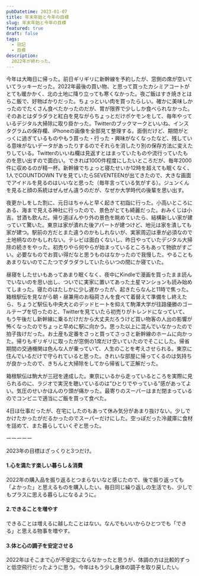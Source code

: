 ```yaml
---
pubDatetime: 2023-01-07
title: 年末年始と今年の目標
slug: 年末年始と今年の目標
featured: true
draft: false
tags:
  - 日記
  - 目標
description:
  2022年が終わった。
---
```


今年は大晦日に帰った。前日ギリギリに新幹線を予約したが、窓側の席が空いていてラッキーだった。2022年最後の買い物、と思って買ったカシミアコートがとても暖かかく、北の土地に降り立っても寒くなかった。夜ご飯はすき焼きとはらこ飯で、好物ばかりだった。ちょっといい肉を買ったらしい。確かに美味しかったのでたくさん食べたかったのだが、胃が限界で少ししか食べられなかった。そのあとはダラダラと紅白を見ながらちょっとだけポケモンをして、毎年やっているデジタル大掃除に取り掛かった。Twitterのブックマークといいね、インスタグラムの保存欄、iPhoneの画像を全部見て整理する。面倒だけど、期間がとっくに過ぎているものやもう買った・行った・興味がなくなったなど、残している意味がないデータがあったりするのでそれらを消したり別の保存方法に変えたりしている。Twitterのいいね欄は見返すとはまっていたものや流行っていたものを思い出すので面白い。できれば1000件程度にしたいところだが、毎年2000件に収めるのが精一杯。新幹線でちょっと寝たせいか12時を超えても眠くなく、1人でCOUNTDOWN TVを見ていたらSEVENTEENが出てきたので、大きな画面でアイドルを見るのはいいなと思った（毎年言っている気がする）。ジュンくんを見ると顔の系統はぜんぜん違うのだが、なぜか大学時代の後輩を思い出す。

夜更かしをした割に、元日はちゃんと早く起きて初詣に行った。小高いところにある、海まで見える神社に行ったので、景色がとても綺麗だった。おみくじは小吉。甘酒も飲んだ。帰り道ぼんやり外の景色を眺めていたら、結構新しい家が建っていて驚いた。東京は家が潰れた後アパートが建つけど、地元は家を潰しても家が建つ。駅前の方だとまた違うのかもしれないが、実家周辺は車が必須なので土地柄なのかもしれない。テレビは面白くないし、昨日やっていたデジタル大掃除の続きをやった。初売りやら何やらが始まっているところもあって物欲がすごい。必要なものでお買い得だなと思うものはなかったので我慢した。やることもあまりないのでこたつでダラダラしていたらいつの間にか寝ていた。

昼寝をしたせいもあってあまり眠くなく、夜中にKindleで漫画を買ったまま読んでいないのを思い出し、ついでに実家に置いてあった土星マンションも読み始めてしまった。寝たのはたしかに少し遅かったが、起きたらなんと11時で焦った。箱根駅伝を見ながら朝・昼兼用のお稲荷さんを食べて着替えて準備をし終えたら、ちょうど駅伝も中央大とのデッドヒートを抑えて駒澤大学が往路優勝のゴールテープを切ったのと、Twitterを見ていたら初売りがトレンドになっていて、もう午後だし新幹線に乗るだけだから大丈夫だろうけど買い物客の人出の影響が怖くなったのでちょっと早めに駅に向かう。思った以上に混んでいなかったので拍子抜けだった。お土産も定番をさっと買ってさっさと新幹線のホームに向かった。帰りもギリギリに取ったが窓側の1席だけ空いていたのでそこにした。帰省期間の交通機関は色んな人が乗っていて、人生のことを考えさせられる。東京に住んでいるだけで守られていると思った。きれいな部屋に帰ってくるのは気持ちが良かったので、きちんと大掃除をしてから帰省して正解だった。

箱根駅伝は駒大が三冠を達成した。東京にいるから走っているところを実際に見られるのに、ラジオで実況を聴いているのは”ひとりでやっている”感があってよい。気圧のせいかほんのり頭が痛かった。最寄りのスーパーはまだ閉まっているのでコンビニで適当にご飯を買って食べた。

4日は仕事だったが、在宅にしたのもあって休み気分があまり抜けない。少しでかけたかったがだるかったのでスーパーだけにした。空っぽだった冷蔵庫に食材を詰めて、また暮らしていくぞと思った。

ーーーーー

2023年の目標はざっくりと3つだけ。

#### 1.心を満たす楽しい暮らし＆消費
2022年の購入品を振り返るとつまらないなと感じたので、後で振り返っても「よかった」と思えるものを購入したい。毎日同じ繰り返しの生活でも、少しでもプラスに思える暮らしになるように。

#### 2.できることを増やす
できることは増えるに越したことはない。なんでもいいからひとつでも「できる」と思える物事を増やす。

#### 3.体と心の調子を安定させる
2022年はそこまで心が不安定にならなかったと思うが、体調の方は比較的ずっと低空飛行だったように思う。今年はもう少し身体の調子を取り戻したい。